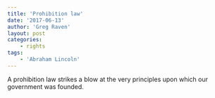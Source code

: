 ```yaml
---
title: 'Prohibition law'
date: '2017-06-13'
author: 'Greg Raven'
layout: post
categories:
    - rights
tags:
    - 'Abraham Lincoln'
---
```


A prohibition law strikes a blow at the very principles upon which our government was founded.